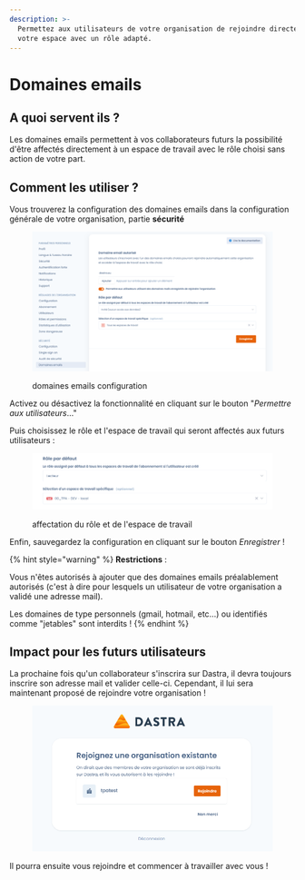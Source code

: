 ```yaml
---
description: >-
  Permettez aux utilisateurs de votre organisation de rejoindre directement
  votre espace avec un rôle adapté.
---
```


# Domaines emails

## A quoi servent ils ?

Les domaines emails permettent à vos collaborateurs futurs la possibilité d'être affectés directement à un espace de travail avec le rôle choisi sans action de votre part.

## Comment les utiliser  ?

Vous trouverez la configuration des domaines emails dans la configuration générale de votre organisation, partie **sécurité**&#x20;

<figure><img src="../../.gitbook/assets/image (430).png" alt="Accès à la configuration des domaines email"><figcaption><p>domaines emails configuration</p></figcaption></figure>

Activez ou désactivez la fonctionnalité en cliquant sur le bouton "_Permettre aux utilisateurs_..."

Puis choisissez le rôle et l'espace de travail qui seront affectés aux futurs utilisateurs :&#x20;

<figure><img src="../../.gitbook/assets/image (369).png" alt=""><figcaption><p>affectation du rôle et de l'espace de travail</p></figcaption></figure>

Enfin, sauvegardez la configuration en cliquant sur le bouton _Enregistrer_ !

{% hint style="warning" %}
**Restrictions** :

Vous n'êtes autorisés à ajouter que des domaines emails préalablement autorisés (c'est à dire pour lesquels un utilisateur de votre organisation a validé une adresse mail).&#x20;

Les domaines de type personnels (gmail, hotmail, etc...) ou identifiés comme "jetables" sont interdits !
{% endhint %}

## Impact pour les futurs utilisateurs

La prochaine fois qu'un collaborateur s'inscrira sur Dastra, il devra toujours inscrire son adresse mail et valider celle-ci. Cependant, il lui sera maintenant proposé de rejoindre votre organisation !

<figure><img src="../../.gitbook/assets/image (354).png" alt=""><figcaption></figcaption></figure>

Il pourra ensuite vous rejoindre et commencer à travailler avec vous !
